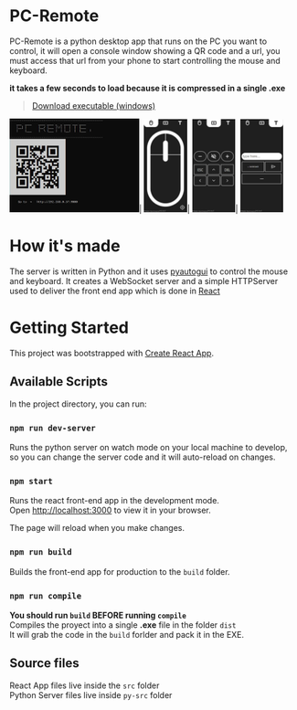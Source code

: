 # PC-Remote

PC-Remote is a python desktop app that runs on the PC you want to control, it will open a console window showing a QR code and a url, you must access that url from your phone to start controlling the mouse and keyboard.

**it takes a few seconds to load because it is compressed in a single .exe**

>[Download executable (windows)](https://bandinopla.itch.io/pc-remote)


<img src="img/cover.jpg" width="45%" height="50%">|
<img src="img/A.jpg" width="15%" height="30%">|
<img src="img/B.jpg" width="15%" height="30%">|
<img src="img/C.jpg" width="15%" height="30%">


# How it's made
The server is written in Python and it uses [pyautogui](https://pyautogui.readthedocs.io/) to control the mouse and keyboard. It creates a WebSocket server and a simple HTTPServer used to deliver the front end app which is done in [React](https://reactjs.org/)

# Getting Started 

This project was bootstrapped with [Create React App](https://github.com/facebook/create-react-app).

## Available Scripts

In the project directory, you can run:

### `npm run dev-server`

Runs the python server on watch mode on your local machine to develop, so you can change the server code and it will auto-reload on changes.

### `npm start`

Runs the react front-end app in the development mode.\
Open [http://localhost:3000](http://localhost:3000) to view it in your browser.

The page will reload when you make changes. 

### `npm run build`

Builds the front-end app for production to the `build` folder. 

### `npm run compile` 

**You should run `build` BEFORE running `compile`**\
Compiles the proyect into a single **.exe** file in the folder `dist`\
It will grab the code in the `build` forlder and pack it in the EXE.

## Source files

React App files live inside the `src` folder\
Python Server files live inside `py-src` folder
